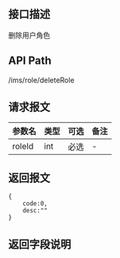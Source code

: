 ## 接口描述
删除用户角色
## API Path
/ims/role/deleteRole
## 请求报文
|参数名|类型|可选|备注|
|------|----|----|----|
|roleId|int|必选|-|

## 返回报文
	{
		code:0,
		desc:""
	}
	
## 返回字段说明
